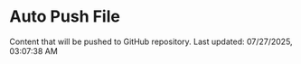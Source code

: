 # Auto Push File

Content that will be pushed to GitHub repository.
Last updated: 07/27/2025, 03:07:38 AM